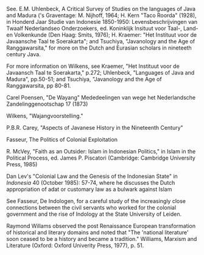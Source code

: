 See. E.M. Uhlenbeck, A Critical Survey of Studies on the languages of Java and Madura ('s Graventage: M. Nijhoff, 1964; H. Kern "Taco Roorda" (1928), in Honderd Jaar Studie van Indonesie 1850-1950: Levensbeschrijvingen van Twaalf Nederlandseo Onderzoekers, ed. Koninklijk Insituut voor Taal-, Land- en Volkenkunde (Den Haag: Smits, 1976); H. Kraemer: "Het Instituut voor de Javaansche Taal te Soerakarta"; and Tsuchiya, "Javanology and the Age of Ranggawarsita," for more on the Dutch and Eurasian scholars in nineteeth century Java.

For more information on Wilkens, see Kraemer, "Het Instituut voor de Javaansch Taal te Soerakarta," p.272; Uhlenbeck, "Languages of Java and Madura", pp.50-51; and Tsuchiya, "Javanology and the Age of Ranggawarsita, pp 80-81.

Carel Poensen, "De Wayang" Mededeelingen van wege het Nederlandsche Zandelinggenootschap 17 (1873)

Wilkens, "Wajangvoorstelling."

P.B.R. Carey, "Aspects of Javanese History in the Nineteenth Century"

Fasseur, The Politics of Colonial Exploitation

R. McVey, "Faith as an Outsider: Islam in Indonesian Politics," in Islam in the Political Process, ed. James P. Piscatori (Cambridge: Cambridge University Press, 1985) 

Dan Lev's "Colonial Law and the Genesis of the Indonesian State" in _Indonesia_ 40 (October 1985): 57-74, where he discusses the Dutch appropriation of adat or customary law as a bulwark against Islam

See Fasseur, De Indologen, for a careful study of the increasingly close connections between the civil servants who worked for the colonial government and the rise of Indology at the State University of Leiden.

Raymond Willams observed the post Renaissance European transformation of historical and literary domains and noted that "The 'national literature' soon ceased to be a history and became a tradition." Williams, Marxism and Literature (Oxford: Oxford Univerity Press, 1977), p. 51.